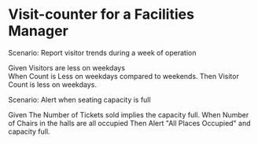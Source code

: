 # Visit-counter for a Facilities Manager

Scenario: Report visitor trends during a week of operation

Given Visitors are less on weekdays  
When Count is Less on weekdays compared to weekends. 
Then Visitor Count is less on weekdays.

Scenario: Alert when seating capacity is full

Given The Number of Tickets sold implies the capacity full. 
When Number of Chairs in the halls are all occupied
Then Alert "All Places Occupied" and capacity full.
